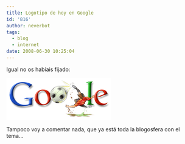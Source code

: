 ```yaml
---
title: Logotipo de hoy en Google
id: '816'
author: neverbot
tags:
  - blog
  - internet
date: 2008-06-30 10:25:04
---
```


Igual no os habíais fijado:

![Google Euro2008 Winner](./logotipo-de-hoy-en-google/google-euro2008-winner.gif "Google Euro2008 Winner")

Tampoco voy a comentar nada, que ya está toda la blogosfera con el tema...
